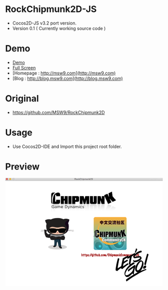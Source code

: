 RockChipmunk2D-JS
=================
- Cocos2D-JS v3.2 port version.
- Version 0.1 ( Currently working source code )

# Demo
- [Demo](http://msw9.com/contents/RockChipmunk/)
- [Full Screen](http://msw9.com/contents/RockChipmunk/main.html)
- [Homepage : http://msw9.com](http://msw9.com)
- [Blog : http://blog.msw9.com](http://blog.msw9.com)

# Original 
- https://github.com/MSW9/RockChipmunk2D

# Usage
- Use Cocos2D-IDE and Import this project root folder.

# Preview 
![](https://github.com/MSW9/RockChipmunk2D-JS/blob/master/snapshot/snapshot1.png)

